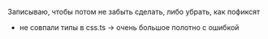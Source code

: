 Записываю, чтобы потом не забыть сделать, либо убрать, как пофиксят

* не совпали типы в css.ts -> очень большое полотно с ошибкой
